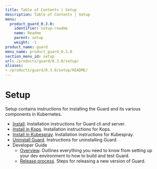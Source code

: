 ```yaml
---
title: Table of Contents | Setup
description: Table of Contents | Setup
menu:
  product_guard_0.3.0:
    identifier: setup-readme
    name: Readme
    parent: setup
    weight: -1
product_name: guard
menu_name: product_guard_0.3.0
section_menu_id: setup
url: /products/guard/0.3.0/setup/
aliases:
- /products/guard/0.3.0/setup/README/
---
```


# Setup

Setup contains instructions for installing the Guard and its various components in Kubernetes.

- [Install](/products/guard/0.3.0/setup/install). Installation instructions for Guard cli and server.
- [Install in Kops](/products/guard/0.3.0/setup/install-kops). Installation instructions for Kops.
- [Install in Kubespray](/products/guard/0.3.0/setup/install-kubespray). Installation instructions for Kubespray.
- [Uninstall Guard](/products/guard/0.3.0/setup/uninstall). Instructions for uninstalling Guard.
- Developer Guide
  - [Overview](/products/guard/0.3.0/setup/developer-guide/overview). Outlines everything you need to know from setting up your dev environment to how to build and test Guard.
  - [Release process](/products/guard/0.3.0/setup/developer-guide/release). Steps for releasing a new version of Guard.
